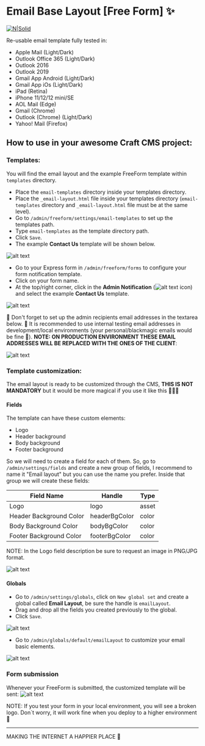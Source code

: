 # Email Base Layout [Free Form] ✨
[![N|Solid](https://github.com/DianyelaMaldonado/email-base-layout-freeform/blob/development/src/assets/BM-logo.png?raw=true)](https://heyblackmagic.com/)

Re-usable email template fully tested in:

- Apple Mail (Light/Dark)
- Outlook Office 365 (Light/Dark)
- Outlook 2016
- Outlook 2019
- Gmail App Android (Light/Dark)
- Gmail App iOs (Light/Dark)
- iPad (Retina)
- iPhone 11/12/12 mini/SE
- AOL Mail (Edge)
- Gmail (Chrome)
- Outlook (Chrome) (Light/Dark)
- Yahoo! Mail (Firefox)

## How to use in your awesome Craft CMS project:
### Templates:

You will find the email layout and the example FreeForm template within `templates` directory.

- Place the `email-templates` directory inside your templates directory.
- Place the `_email-layout.html` file inside your templates directory (`email-templates` directory and `_email-layout.html` file must be at the same level).
- Go to `/admin/freeform/settings/email-templates` to set up the templates path.
- Type `email-templates` as the template directory path.
- Click `Save`.
- The example **Contact Us** template will be shown below.

![alt text](https://github.com/DianyelaMaldonado/email-base-layout-freeform/blob/development/src/screenshots/template-directory-path.png?raw=true)

- Go to your Express form in `/admin/freeform/forms` to configure your form notification template.
- Click on your form name.
- At the top/right corner, click in the **Admin Notification** (![alt text](https://github.com/DianyelaMaldonado/email-base-layout-freeform/blob/development/src/screenshots/envelop-icon.png?raw=true) icon) and select the example **Contact Us** template.

![alt text](https://github.com/DianyelaMaldonado/email-base-layout-freeform/blob/development/src/screenshots/admin-notification-select.png?raw=true)

🔎 Don't forget to set up the admin recipients email addresses in the textarea below. 📌 It is recommended to use internal testing email addresses in development/local environments (your personal/blackmagic emails would be fine 📨). **NOTE: ON PRODUCTION ENVIRONMENT THESE EMAIL ADDRESSES WILL BE REPLACED WITH THE ONES OF THE CLIENT**:

![alt text](https://github.com/DianyelaMaldonado/email-base-layout-freeform/blob/development/src/screenshots/testing-emails.png?raw=true)

### Template customization:

The email layout is ready to be customized through the CMS, **THIS IS NOT MANDATORY** but it would be more magical if you use it like this 🦯🎩✨

#### Fields
The template can have these custom elements:
- Logo
- Header background
- Body background
- Footer background

So we will need to create a field for each of them. So, go to `/admin/settings/fields` and create a new group of fields, I recommend to name it "Email layout" but you can use the name you prefer. Inside that group we will create these fields:

| Field Name | Handle | Type |
| ------ | ------ | ------ |
| Logo | logo | asset |
| Header Background Color | headerBgColor | color |
| Body Background Color | bodyBgColor | color |
| Footer Background Color | footerBgColor | color |

NOTE: In the Logo field description be sure to request an image in PNG/JPG format.

![alt text](https://github.com/DianyelaMaldonado/email-base-layout-freeform/blob/development/src/screenshots/fields.png?raw=true)

#### Globals

- Go to `/admin/settings/globals`, click on `New global set` and create a global called **Email Layout**, be sure the handle is `emailLayout`.
- Drag and drop all the fields you created previously to the global.
- Click `Save`.

![alt text](https://github.com/DianyelaMaldonado/email-base-layout-freeform/blob/development/src/screenshots/global.png?raw=true)

- Go to `/admin/globals/default/emailLayout` to customize your email basic elements.

![alt text](https://github.com/DianyelaMaldonado/email-base-layout-freeform/blob/development/src/screenshots/global-2.png?raw=true)

### Form submission
Whenever your FreeForm is submitted, the customized template will be sent:
![alt text](https://github.com/DianyelaMaldonado/email-base-layout-freeform/blob/development/src/screenshots/example-email.png?raw=true)

NOTE: If you test your form in your local environment, you will see a broken logo. Don´t worry, it will work fine when you deploy to a higher environment 🚀

-----
MAKING THE INTERNET A HAPPIER PLACE 💫
